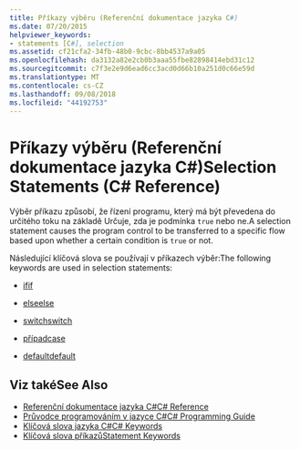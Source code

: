 ```yaml
---
title: Příkazy výběru (Referenční dokumentace jazyka C#)
ms.date: 07/20/2015
helpviewer_keywords:
- statements [C#], selection
ms.assetid: cf21cfa2-34fb-48b0-9cbc-8bb4537a9a05
ms.openlocfilehash: da3132a82e2cb0b3aaa55fbe82898414ebd31c12
ms.sourcegitcommit: c7f3e2e9d6ead6cc3acd0d66b10a251d0c66e59d
ms.translationtype: MT
ms.contentlocale: cs-CZ
ms.lasthandoff: 09/08/2018
ms.locfileid: "44192753"
---
```

# <a name="selection-statements-c-reference"></a><span data-ttu-id="d22e9-102">Příkazy výběru (Referenční dokumentace jazyka C#)</span><span class="sxs-lookup"><span data-stu-id="d22e9-102">Selection Statements (C# Reference)</span></span>
<span data-ttu-id="d22e9-103">Výběr příkazu způsobí, že řízení programu, který má být převedena do určitého toku na základě Určuje, zda je podmínka `true` nebo ne.</span><span class="sxs-lookup"><span data-stu-id="d22e9-103">A selection statement causes the program control to be transferred to a specific flow based upon whether a certain condition is `true` or not.</span></span>  
  
 <span data-ttu-id="d22e9-104">Následující klíčová slova se používají v příkazech výběr:</span><span class="sxs-lookup"><span data-stu-id="d22e9-104">The following keywords are used in selection statements:</span></span>  
  
-   [<span data-ttu-id="d22e9-105">if</span><span class="sxs-lookup"><span data-stu-id="d22e9-105">if</span></span>](../../../csharp/language-reference/keywords/if-else.md)  
  
-   [<span data-ttu-id="d22e9-106">else</span><span class="sxs-lookup"><span data-stu-id="d22e9-106">else</span></span>](../../../csharp/language-reference/keywords/if-else.md)  
  
-   [<span data-ttu-id="d22e9-107">switch</span><span class="sxs-lookup"><span data-stu-id="d22e9-107">switch</span></span>](../../../csharp/language-reference/keywords/switch.md)  
  
-   [<span data-ttu-id="d22e9-108">případ</span><span class="sxs-lookup"><span data-stu-id="d22e9-108">case</span></span>](../../../csharp/language-reference/keywords/switch.md)  
  
-   [<span data-ttu-id="d22e9-109">default</span><span class="sxs-lookup"><span data-stu-id="d22e9-109">default</span></span>](../../../csharp/language-reference/keywords/switch.md)  

## <a name="see-also"></a><span data-ttu-id="d22e9-110">Viz také</span><span class="sxs-lookup"><span data-stu-id="d22e9-110">See Also</span></span>

- [<span data-ttu-id="d22e9-111">Referenční dokumentace jazyka C#</span><span class="sxs-lookup"><span data-stu-id="d22e9-111">C# Reference</span></span>](../../../csharp/language-reference/index.md)  
- [<span data-ttu-id="d22e9-112">Průvodce programováním v jazyce C#</span><span class="sxs-lookup"><span data-stu-id="d22e9-112">C# Programming Guide</span></span>](../../../csharp/programming-guide/index.md)  
- [<span data-ttu-id="d22e9-113">Klíčová slova jazyka C#</span><span class="sxs-lookup"><span data-stu-id="d22e9-113">C# Keywords</span></span>](../../../csharp/language-reference/keywords/index.md)  
- [<span data-ttu-id="d22e9-114">Klíčová slova příkazů</span><span class="sxs-lookup"><span data-stu-id="d22e9-114">Statement Keywords</span></span>](../../../csharp/language-reference/keywords/statement-keywords.md)
